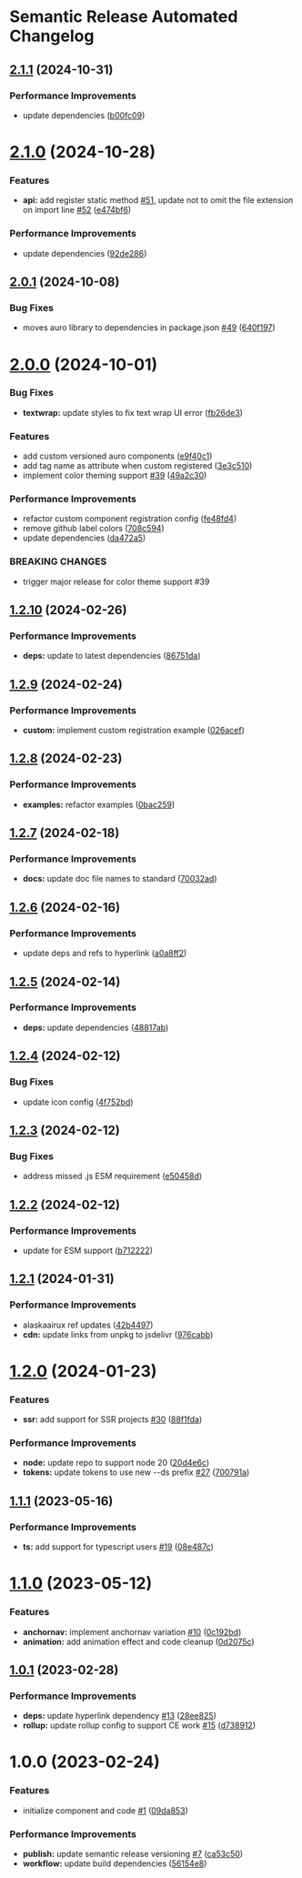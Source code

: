 # Semantic Release Automated Changelog

## [2.1.1](https://github.com/AlaskaAirlines/auro-nav/compare/v2.1.0...v2.1.1) (2024-10-31)


### Performance Improvements

* update dependencies ([b00fc09](https://github.com/AlaskaAirlines/auro-nav/commit/b00fc094b55d6545265920af86b079a93263255e))

# [2.1.0](https://github.com/AlaskaAirlines/auro-nav/compare/v2.0.1...v2.1.0) (2024-10-28)


### Features

* **api:** add register static method [#51](https://github.com/AlaskaAirlines/auro-nav/issues/51), update not to omit the file extension on import line [#52](https://github.com/AlaskaAirlines/auro-nav/issues/52) ([e474bf6](https://github.com/AlaskaAirlines/auro-nav/commit/e474bf6679a372812034cdf4b6b40dd292041343))


### Performance Improvements

* update dependencies ([92de286](https://github.com/AlaskaAirlines/auro-nav/commit/92de286e4e58e3763639e8ada09a8c5a30ee7c4d))

## [2.0.1](https://github.com/AlaskaAirlines/auro-nav/compare/v2.0.0...v2.0.1) (2024-10-08)


### Bug Fixes

* moves auro library to dependencies in package.json [#49](https://github.com/AlaskaAirlines/auro-nav/issues/49) ([640f197](https://github.com/AlaskaAirlines/auro-nav/commit/640f19792f00ea925c565fd40c0f6f4fa9e79485))

# [2.0.0](https://github.com/AlaskaAirlines/auro-nav/compare/v1.2.10...v2.0.0) (2024-10-01)


### Bug Fixes

* **textwrap:** update styles to fix text wrap UI error ([fb26de3](https://github.com/AlaskaAirlines/auro-nav/commit/fb26de3fbc2b406e595138dddb7d37a74e8d9394))


### Features

* add custom versioned auro components ([e9f40c1](https://github.com/AlaskaAirlines/auro-nav/commit/e9f40c1c4f64c1413534e4e881320d2c8942a96f))
* add tag name as attribute when custom registered ([3e3c510](https://github.com/AlaskaAirlines/auro-nav/commit/3e3c5103caf41ecfd88a1e2ac597c67d199f3cb9))
* implement color theming support [#39](https://github.com/AlaskaAirlines/auro-nav/issues/39) ([49a2c30](https://github.com/AlaskaAirlines/auro-nav/commit/49a2c30f71b4b7643bfa327037f8a5b209fc7fca))


### Performance Improvements

* refactor custom component registration config ([fe48fd4](https://github.com/AlaskaAirlines/auro-nav/commit/fe48fd418aabab070c2708230814372a43535d1b))
* remove github label colors ([708c594](https://github.com/AlaskaAirlines/auro-nav/commit/708c594f9692e6c3a3ba5d0cff32ca90a17ef0d7))
* update dependencies ([da472a5](https://github.com/AlaskaAirlines/auro-nav/commit/da472a5d2c55a6404396d6373ff4460ca2772bbd))


### BREAKING CHANGES

* trigger major release for color theme support #39

## [1.2.10](https://github.com/AlaskaAirlines/auro-nav/compare/v1.2.9...v1.2.10) (2024-02-26)


### Performance Improvements

* **deps:** update to latest dependencies ([86751da](https://github.com/AlaskaAirlines/auro-nav/commit/86751da15c4a530bdf2ee5076690b94cbd93abbd))

## [1.2.9](https://github.com/AlaskaAirlines/auro-nav/compare/v1.2.8...v1.2.9) (2024-02-24)


### Performance Improvements

* **custom:** implement custom registration example ([026acef](https://github.com/AlaskaAirlines/auro-nav/commit/026acef30f3d3bacc71ac67e1ab9c8bcbf7a89d4))

## [1.2.8](https://github.com/AlaskaAirlines/auro-nav/compare/v1.2.7...v1.2.8) (2024-02-23)


### Performance Improvements

* **examples:** refactor examples ([0bac259](https://github.com/AlaskaAirlines/auro-nav/commit/0bac2594e836392a6a263505081e93c0817d6769))

## [1.2.7](https://github.com/AlaskaAirlines/auro-nav/compare/v1.2.6...v1.2.7) (2024-02-18)


### Performance Improvements

* **docs:** update doc file names to standard ([70032ad](https://github.com/AlaskaAirlines/auro-nav/commit/70032ad676bc4c2717f83a7fe9294afbc9d42ce2))

## [1.2.6](https://github.com/AlaskaAirlines/auro-nav/compare/v1.2.5...v1.2.6) (2024-02-16)


### Performance Improvements

* update deps and refs to hyperlink ([a0a8ff2](https://github.com/AlaskaAirlines/auro-nav/commit/a0a8ff2f992c8e2aea7dc2726747d7b2c81a12bc))

## [1.2.5](https://github.com/AlaskaAirlines/auro-nav/compare/v1.2.4...v1.2.5) (2024-02-14)


### Performance Improvements

* **deps:** update dependencies ([48817ab](https://github.com/AlaskaAirlines/auro-nav/commit/48817ab88d383086469888aa8fbf7a898aed7cc8))

## [1.2.4](https://github.com/AlaskaAirlines/auro-nav/compare/v1.2.3...v1.2.4) (2024-02-12)


### Bug Fixes

* update icon config ([4f752bd](https://github.com/AlaskaAirlines/auro-nav/commit/4f752bdab0ec8d7d2d7d1b6489920423752ffd17))

## [1.2.3](https://github.com/AlaskaAirlines/auro-nav/compare/v1.2.2...v1.2.3) (2024-02-12)


### Bug Fixes

* address missed .js ESM requirement ([e50458d](https://github.com/AlaskaAirlines/auro-nav/commit/e50458da3e1bf4f35b4bbc48a21d3134c61edaa4))

## [1.2.2](https://github.com/AlaskaAirlines/auro-nav/compare/v1.2.1...v1.2.2) (2024-02-12)


### Performance Improvements

* update for ESM support ([b712222](https://github.com/AlaskaAirlines/auro-nav/commit/b7122227f240d3e50ecf12acfe5b71c14c3f7104))

## [1.2.1](https://github.com/AlaskaAirlines/auro-nav/compare/v1.2.0...v1.2.1) (2024-01-31)


### Performance Improvements

* alaskaairux ref updates ([42b4497](https://github.com/AlaskaAirlines/auro-nav/commit/42b4497e6de7ac111517a0ed081e9875e95718c0))
* **cdn:** update links from unpkg to jsdelivr ([976cabb](https://github.com/AlaskaAirlines/auro-nav/commit/976cabbf0b17ee9d640b516b38fa22bfcfc0c169))

# [1.2.0](https://github.com/AlaskaAirlines/auro-nav/compare/v1.1.1...v1.2.0) (2024-01-23)


### Features

* **ssr:** add support for SSR projects [#30](https://github.com/AlaskaAirlines/auro-nav/issues/30) ([88f1fda](https://github.com/AlaskaAirlines/auro-nav/commit/88f1fda9661bff45028980633e151d5ede51e066))


### Performance Improvements

* **node:** update repo to support node 20 ([20d4e6c](https://github.com/AlaskaAirlines/auro-nav/commit/20d4e6cd113f8cad8c433644374bd5a8fc419a5e))
* **tokens:** update tokens to use new --ds prefix [#27](https://github.com/AlaskaAirlines/auro-nav/issues/27) ([700791a](https://github.com/AlaskaAirlines/auro-nav/commit/700791ae9ba15f5cc62f3c8282b184a679825353))

## [1.1.1](https://github.com/AlaskaAirlines/auro-nav/compare/v1.1.0...v1.1.1) (2023-05-16)


### Performance Improvements

* **ts:** add support for typescript users [#19](https://github.com/AlaskaAirlines/auro-nav/issues/19) ([08e487c](https://github.com/AlaskaAirlines/auro-nav/commit/08e487c26d41259293774fecf837b863b19ae8ea))

# [1.1.0](https://github.com/AlaskaAirlines/auro-nav/compare/v1.0.1...v1.1.0) (2023-05-12)


### Features

* **anchornav:** implement anchornav variation [#10](https://github.com/AlaskaAirlines/auro-nav/issues/10) ([0c192bd](https://github.com/AlaskaAirlines/auro-nav/commit/0c192bd39a98766b0405e47ba99d5902e5cc1202))
* **animation:** add animation effect and code cleanup ([0d2075c](https://github.com/AlaskaAirlines/auro-nav/commit/0d2075c230badef3e5a1fe9dcbcc4dd2a07e8cda))

## [1.0.1](https://github.com/AlaskaAirlines/auro-nav/compare/v1.0.0...v1.0.1) (2023-02-28)


### Performance Improvements

* **deps:** update hyperlink dependency [#13](https://github.com/AlaskaAirlines/auro-nav/issues/13) ([28ee825](https://github.com/AlaskaAirlines/auro-nav/commit/28ee82587ae7679dbe35c98424466df892e75f70))
* **rollup:** update rollup config to support CE work [#15](https://github.com/AlaskaAirlines/auro-nav/issues/15) ([d738912](https://github.com/AlaskaAirlines/auro-nav/commit/d73891250d281c5888e12dc7d2c866384f85fcca))

# 1.0.0 (2023-02-24)


### Features

* initialize component and code [#1](https://github.com/AlaskaAirlines/auro-nav/issues/1) ([09da853](https://github.com/AlaskaAirlines/auro-nav/commit/09da853166c57f6e73e6bc534f5f2f94d52016b6))


### Performance Improvements

* **publish:** update semantic release versioning [#7](https://github.com/AlaskaAirlines/auro-nav/issues/7) ([ca53c50](https://github.com/AlaskaAirlines/auro-nav/commit/ca53c50301475a5418369308e5a820f3aa2605f0))
* **workflow:** update build dependencies ([56154e8](https://github.com/AlaskaAirlines/auro-nav/commit/56154e88f4b42a51f65246048f24acc42038f943))

